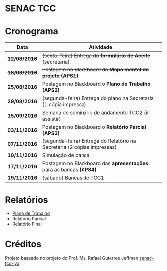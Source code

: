 SENAC TCC
=========

# Cronograma

|Data | Atividade|
|-----|-----|
| **~~12/08/2016~~** | ~~(sexta-feira) Entrega do **formulário de Aceite** (secretaria)~~ |
| **~~18/08/2016~~** | ~~Postagem no Blackboard do **Mapa mental do projeto** **(APS1)**~~ |
| **25/08/2016** | Postagem no Blackboard o **Plano de Trabalho** **(APS2)** |
| **29/08/2016** | (segunda-feira) Entrega do plano na Secretaria (1 cópia impressa) |
| **15/09/2016** | Semana de seminário de andamento TCC2 (ir assistir) |
| **03/11/2016** | Postagem no Blackboard o **Relatório Parcial** **(APS3)**  |
| **07/11/2016** | (segunda-feira) Entrega do Relatório na Secretaria (2 cópias impressas) |
| **10/11/2016** | Simulação de banca |
| **17/11/2016** | Postagem no Blackboard das **apresentações** para as bancas **(APS4)** |
| **19/11/2016** | (sábado) Bancas de TCC1 |

# Relatórios
- [Plano de Trabalho](https://github.com/icaromh/truco-cerveja-churrasco/blob/master/build/Plano_de_Trabalho.pdf)
- Relatório Parcial
- Relatório Final

# Créditos
Projeto baseado no projeto do Prof. Me. Rafael Guterres Jeffman [senac-tcc-lyx](https://github.com/rafasgj/senac-tcc-lyx)
